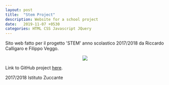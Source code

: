 ```yaml
---
layout: post
title:  "Stem Project"
description: Website for a school project
date:   2019-11-07 +0530
categories: HTML CSS Javascript JQuery
---
```


Sito web fatto per il progetto 'STEM' anno scolastico 2017/2018 da Riccardo Calligaro e Filippo Veggo.

<div align="center"><img src="https://i.imgur.com/fyuKV43.png"></div>

Link to GitHub project [here][Link-GitHub].

[Link-GitHub]: https://github.com/filippoveggo/ProgettoSitoStem

2017/2018 Istituto Zuccante

